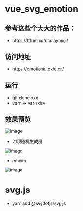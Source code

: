 # vue_svg_emotion

## 参考这些个大大的作品：

- https://fffuel.co/ccclaymoji/

## 访问地址
- https://emotional.qkie.cn/

## 运行

- git clone xxx
- yarn -> yarn dev

## 效果预览

![image](https://user-images.githubusercontent.com/20200628/192677023-2d96ffad-4391-4d3d-8e6a-c9c40aed5e2e.png)

- 21项随机生成图


![image](https://user-images.githubusercontent.com/20200628/192677086-cee51500-1ca0-4782-9ffc-77dc5cf6a353.png)

- emmm


![image](https://user-images.githubusercontent.com/20200628/192677054-d21ca79a-3219-492d-82a6-d70b0dc4008a.png)

# svg.js

- yarn add @svgdotjs/svg.js
